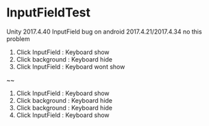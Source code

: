 # InputFieldTest
Unity 2017.4.40 InputField bug on android
2017.4.21/2017.4.34 no this problem


1. Click InputField : Keyboard show
2. Click background : Keyboard hide
3. Click InputField : Keyboard wont show


~~
1. Click InputField : Keyboard show
2. Click background : Keyboard hide
3. Click background : Keyboard hide
3. Click InputField : Keyboard show
